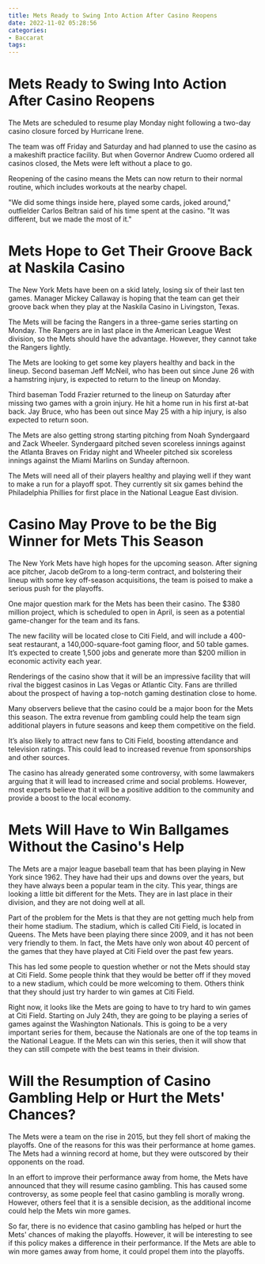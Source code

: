 ```yaml
---
title: Mets Ready to Swing Into Action After Casino Reopens
date: 2022-11-02 05:28:56
categories:
- Baccarat
tags:
---
```



#  Mets Ready to Swing Into Action After Casino Reopens

The Mets are scheduled to resume play Monday night following a two-day casino closure forced by Hurricane Irene.

The team was off Friday and Saturday and had planned to use the casino as a makeshift practice facility. But when Governor Andrew Cuomo ordered all casinos closed, the Mets were left without a place to go.

Reopening of the casino means the Mets can now return to their normal routine, which includes workouts at the nearby chapel.

"We did some things inside here, played some cards, joked around," outfielder Carlos Beltran said of his time spent at the casino. "It was different, but we made the most of it."

#  Mets Hope to Get Their Groove Back at Naskila Casino

The New York Mets have been on a skid lately, losing six of their last ten games. Manager Mickey Callaway is hoping that the team can get their groove back when they play at the Naskila Casino in Livingston, Texas.

The Mets will be facing the Rangers in a three-game series starting on Monday. The Rangers are in last place in the American League West division, so the Mets should have the advantage. However, they cannot take the Rangers lightly.

The Mets are looking to get some key players healthy and back in the lineup. Second baseman Jeff McNeil, who has been out since June 26 with a hamstring injury, is expected to return to the lineup on Monday.

Third baseman Todd Frazier returned to the lineup on Saturday after missing two games with a groin injury. He hit a home run in his first at-bat back. Jay Bruce, who has been out since May 25 with a hip injury, is also expected to return soon.

The Mets are also getting strong starting pitching from Noah Syndergaard and Zack Wheeler. Syndergaard pitched seven scoreless innings against the Atlanta Braves on Friday night and Wheeler pitched six scoreless innings against the Miami Marlins on Sunday afternoon.

The Mets will need all of their players healthy and playing well if they want to make a run for a playoff spot. They currently sit six games behind the Philadelphia Phillies for first place in the National League East division.

#  Casino May Prove to be the Big Winner for Mets This Season

The New York Mets have high hopes for the upcoming season. After signing ace pitcher, Jacob deGrom to a long-term contract, and bolstering their lineup with some key off-season acquisitions, the team is poised to make a serious push for the playoffs.

One major question mark for the Mets has been their casino. The $380 million project, which is scheduled to open in April, is seen as a potential game-changer for the team and its fans.

The new facility will be located close to Citi Field, and will include a 400-seat restaurant, a 140,000-square-foot gaming floor, and 50 table games. It’s expected to create 1,500 jobs and generate more than $200 million in economic activity each year.

Renderings of the casino show that it will be an impressive facility that will rival the biggest casinos in Las Vegas or Atlantic City. Fans are thrilled about the prospect of having a top-notch gaming destination close to home.

Many observers believe that the casino could be a major boon for the Mets this season. The extra revenue from gambling could help the team sign additional players in future seasons and keep them competitive on the field.

It’s also likely to attract new fans to Citi Field, boosting attendance and television ratings. This could lead to increased revenue from sponsorships and other sources.

The casino has already generated some controversy, with some lawmakers arguing that it will lead to increased crime and social problems. However, most experts believe that it will be a positive addition to the community and provide a boost to the local economy.

#  Mets Will Have to Win Ballgames Without the Casino's Help

The Mets are a major league baseball team that has been playing in New York since 1962. They have had their ups and downs over the years, but they have always been a popular team in the city. This year, things are looking a little bit different for the Mets. They are in last place in their division, and they are not doing well at all.

Part of the problem for the Mets is that they are not getting much help from their home stadium. The stadium, which is called Citi Field, is located in Queens. The Mets have been playing there since 2009, and it has not been very friendly to them. In fact, the Mets have only won about 40 percent of the games that they have played at Citi Field over the past few years.

This has led some people to question whether or not the Mets should stay at Citi Field. Some people think that they would be better off if they moved to a new stadium, which could be more welcoming to them. Others think that they should just try harder to win games at Citi Field.

Right now, it looks like the Mets are going to have to try hard to win games at Citi Field. Starting on July 24th, they are going to be playing a series of games against the Washington Nationals. This is going to be a very important series for them, because the Nationals are one of the top teams in the National League. If the Mets can win this series, then it will show that they can still compete with the best teams in their division.

#  Will the Resumption of Casino Gambling Help or Hurt the Mets' Chances?

The Mets were a team on the rise in 2015, but they fell short of making the playoffs. One of the reasons for this was their performance at home games. The Mets had a winning record at home, but they were outscored by their opponents on the road.

In an effort to improve their performance away from home, the Mets have announced that they will resume casino gambling. This has caused some controversy, as some people feel that casino gambling is morally wrong. However, others feel that it is a sensible decision, as the additional income could help the Mets win more games.

So far, there is no evidence that casino gambling has helped or hurt the Mets' chances of making the playoffs. However, it will be interesting to see if this policy makes a difference in their performance. If the Mets are able to win more games away from home, it could propel them into the playoffs.